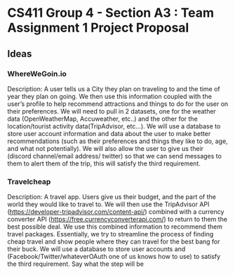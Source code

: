 # CS411 Group 4 - Section A3 : Team Assignment 1 Project Proposal


## Ideas

### WhereWeGoin.io

Description: A user tells us a City they plan on traveling to and the time of year they plan on going. We then use this information coupled with the user’s profile to help recommend attractions and things to do for the user on their preferences. We will need to pull in 2 datasets, one for the weather data (OpenWeatherMap, Accuweather, etc..) and the other for the location/tourist activity data(TripAdvisor, etc…).  We will use a database to store user account information and data about the user to make better recommendations (such as their preferences and things they like to do, age, and what not potentially). We will also allow the user to give us their (discord channel/email address/ twitter) so that we can send messages to them to alert them of the trip, this will satisfy the third requirement.

### Travelcheap

Description: A travel app. Users give us their budget, and the part of the world they would like to travel to. We will then use the TripAdvisor API (https://developer-tripadvisor.com/content-api/) combined with a currency converter API (https://free.currencyconverterapi.com/) to return to them the best possible deal. We use this combined information to recommend them travel packages. Essentially, we try to streamline the process of finding cheap travel and show people where they can travel for the best bang for their buck. We will use a database to store user accounts and (Facebook/Twitter/whateverOAuth one of us knows how to use) to satisfy the third requirement.
Say what the step will be